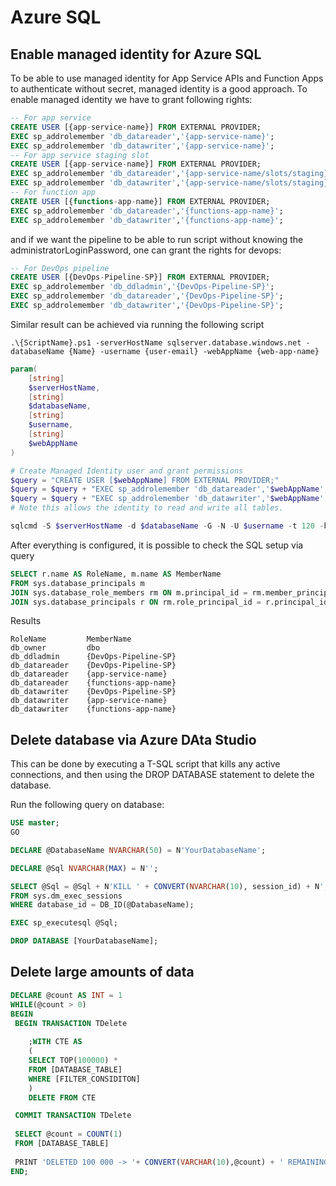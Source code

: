 # Azure SQL

## Enable managed identity for Azure SQL

To be able to use managed identity for App Service APIs and Function Apps to authenticate without secret, managed identity is a good approach.
To enable managed identity we have to grant following rights:

```SQL
-- For app service
CREATE USER [{app-service-name}] FROM EXTERNAL PROVIDER;
EXEC sp_addrolemember 'db_datareader','{app-service-name}';
EXEC sp_addrolemember 'db_datawriter','{app-service-name}';
-- For app service staging slot
CREATE USER [{app-service-name}] FROM EXTERNAL PROVIDER;
EXEC sp_addrolemember 'db_datareader','{app-service-name/slots/staging}';
EXEC sp_addrolemember 'db_datawriter','{app-service-name/slots/staging}';
-- For function app
CREATE USER [{functions-app-name}] FROM EXTERNAL PROVIDER;
EXEC sp_addrolemember 'db_datareader','{functions-app-name}';
EXEC sp_addrolemember 'db_datawriter','{functions-app-name}';
```

and if we want the pipeline to be able to run script without knowing the administratorLoginPassword, one can grant the rights for devops:

```SQL
-- For DevOps pipeline
CREATE USER [{DevOps-Pipeline-SP}] FROM EXTERNAL PROVIDER;
EXEC sp_addrolemember 'db_ddladmin','{DevOps-Pipeline-SP}';
EXEC sp_addrolemember 'db_datareader','{DevOps-Pipeline-SP}';
EXEC sp_addrolemember 'db_datawriter','{DevOps-Pipeline-SP}';
```

Similar result can be achieved via running the following script

```shell
.\{ScriptName}.ps1 -serverHostName sqlserver.database.windows.net -databaseName {Name} -username {user-email} -webAppName {web-app-name}
```

```PowerShell
param(
	[string]
	$serverHostName,
	[string]
	$databaseName,
	[string]
	$username,
	[string]
	$webAppName
)

# Create Managed Identity user and grant permissions
$query = "CREATE USER [$webAppName] FROM EXTERNAL PROVIDER;"
$query = $query + "EXEC sp_addrolemember 'db_datareader','$webAppName';"
$query = $query + "EXEC sp_addrolemember 'db_datawriter','$webAppName';"
# Note this allows the identity to read and write all tables.

sqlcmd -S $serverHostName -d $databaseName -G -N -U $username -t 120 -b -Q $query
```

After everything is configured, it is possible to check the SQL setup via query

```SQL
SELECT r.name AS RoleName, m.name AS MemberName
FROM sys.database_principals m
JOIN sys.database_role_members rm ON m.principal_id = rm.member_principal_id
JOIN sys.database_principals r ON rm.role_principal_id = r.principal_id
```
Results

```
RoleName         MemberName
db_owner         dbo
db_ddladmin      {DevOps-Pipeline-SP}
db_datareader    {DevOps-Pipeline-SP}
db_datareader    {app-service-name}
db_datareader    {functions-app-name}
db_datawriter    {DevOps-Pipeline-SP}
db_datawriter    {app-service-name}
db_datawriter    {functions-app-name}
```

## Delete database via Azure DAta Studio

This can be done by executing a T-SQL script that kills any active connections, and then using the DROP DATABASE statement to delete the database.

Run the following query on database:
```SQL
USE master;
GO

DECLARE @DatabaseName NVARCHAR(50) = N'YourDatabaseName';

DECLARE @Sql NVARCHAR(MAX) = N'';

SELECT @Sql = @Sql + N'KILL ' + CONVERT(NVARCHAR(10), session_id) + N';'
FROM sys.dm_exec_sessions
WHERE database_id = DB_ID(@DatabaseName);

EXEC sp_executesql @Sql;

DROP DATABASE [YourDatabaseName];
```

## Delete large amounts of data

```SQL
DECLARE @count AS INT = 1
WHILE(@count > 0)
BEGIN 
 BEGIN TRANSACTION TDelete
    
    ;WITH CTE AS
    (
    SELECT TOP(100000) *
    FROM [DATABASE_TABLE]
    WHERE [FILTER_CONSIDITON]
    )
    DELETE FROM CTE

 COMMIT TRANSACTION TDelete
 
 SELECT @count = COUNT(1) 
 FROM [DATABASE_TABLE]
 
 PRINT 'DELETED 100 000 -> '+ CONVERT(VARCHAR(10),@count) + ' REMAINING'
END;
```

